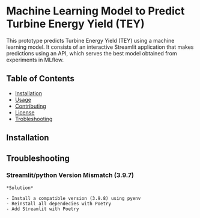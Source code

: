 # Machine Learning Model to Predict Turbine Energy Yield (TEY)

This prototype predicts Turbine Energy Yield (TEY) using a machine learning model. It consists of an interactive Streamlit application that makes predictions using an API, which serves the best model obtained from experiments in MLflow.


## Table of Contents

- [Installation](#installation)
- [Usage](#usage)
- [Contributing](#contributing)
- [License](#license)
- [Trobleshooting](#troubleshooting)
## Installation

## Troubleshooting

### Streamlit/python Version Mismatch (3.9.7)

    *Solution*

    - Install a compatible version (3.9.8) using pyenv
    - Reinstall all dependecies with Poetry
    - Add Streamlit with Poetry